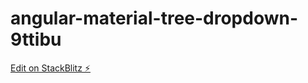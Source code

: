 # angular-material-tree-dropdown-9ttibu

[Edit on StackBlitz ⚡️](https://stackblitz.com/edit/angular-material-tree-dropdown-9ttibu)